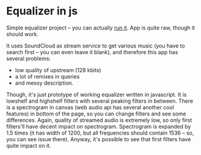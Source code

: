 # Equalizer in js

Simple equalizer project – you can actually [run it](http://bloomca.github.io/equalizer/).
App is quite raw, though it should work.

It uses SoundCloud as stream service to get various music (you have to search first – you can even leave it blank),
and therefore this app has several problems:
- low quality of upstream (128 kbits)
- a lot of remixes in queries
- and messy description.

Though, it's just prototype of working equalizer written in javascript.
It is lowshelf and highshelf filters with several peaking filters in between.
There is a spectrogram in canvas (web audio api has several another cool features) in bottom of the page,
so you can change filters and see some differences. Again, quality of streamed audio is extremely low,
so only first filters'll have decent impact on spectrogram.
Spectrogram is expanded by 1.5 times (it has width of 1200, but all frequencies should contain 1536 – so, you can see
issue there).
Anyway, it's possible to see that first filters have quite impact on it.
